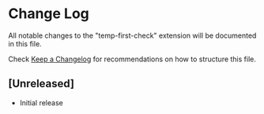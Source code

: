 # Change Log

All notable changes to the "temp-first-check" extension will be documented in this file.

Check [Keep a Changelog](http://keepachangelog.com/) for recommendations on how to structure this file.

## [Unreleased]

- Initial release